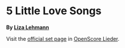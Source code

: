 
# 5 Little Love Songs

__By [Liza Lehmann](..)__

Visit the [official set page] in [OpenScore Lieder].

[official set page]: https://musescore.com/openscore-lieder-corpus/sets/5103710
[OpenScore Lieder]: https://musescore.com/openscore-lieder-corpus
